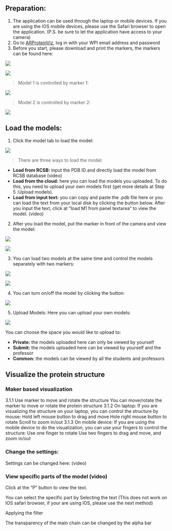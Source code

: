 ## Preparation:
1. The application can be used through the laptop or mobile devices. If you are using the IOS mobile devices, please use the Safari browser to open the application. (P.S. be sure to let the application have access to your camera)
2. Go to [ARProteinViz](https://structureviz.wpi.edu/), log in with your WPI email address and password
3. Before you start, please download and print the markers, the markers can be found here:

  ![](https://i.imgur.com/PM95Loy.png)

  ![](https://i.imgur.com/yjwMcpu.png)

> Model 1 is controlled by marker 1:

  ![](https://i.imgur.com/PJtsODC.png)

> Model 2 is controlled by marker 2:

  ![](https://i.imgur.com/I7sk83s.png)

## Load the models:
1. Click the model tab to load the model:

![](https://i.imgur.com/vDWaxNR.png)
> There are three ways to load the model:
  - **Load from RCSB:** input the PDB ID and directly load the model from RCSB database (video)
  - **Load from the cloud:** here you can load the models you uploaded. To do this, you need to upload your own models first (get more details at Step 5 :Upload models). 
  - **Load from input text:** you can copy and paste the .pdb file here or you can load the text from your local disk by clicking the button below. After you input the text, click at “load M1 from panel textarea” to view the model. (video)
2. After you load the model, put the marker in front of the camera and view the model:

![](https://i.imgur.com/xIAulxy.png)

![](https://i.imgur.com/Kei3opz.png)

3. You can load two models at the same time and control the models separately with two markers:

![](https://i.imgur.com/mJU7UVR.png)

![](https://i.imgur.com/zkeYkJd.png)

4. You can turn on/off the model by clicking the button:

![](https://i.imgur.com/56rYYRj.png)

5. Upload Models:
Here you can upload your own models:

![](https://i.imgur.com/fE6VHQi.png)

You can choose the space you would like to upload to:
  - **Private:** the models uploaded here can only be viewed by yourself
  - **Submit:** the models uploaded here can be viewed by yourself and the professor
  - **Common:** the models can be viewed by all the students and professors

## Visualize the protein structure
### Maker based visualization
3.1.1 Use marker to move and rotate the structure
You can move/rotate the marker to move or rotate the protein structure
3.1.2 On laptop:
If you are visualizing the structure on your laptop, you can control the structure by mouse:
Hold left mouse button to drag and move
Hole right mouse button to rotate
Scroll to zoom in/out
3.1.3 On mobile device:
If you are using the mobile device to do the visualization, you can use your fingers to control the structure:
Use one finger to rotate
Use two fingers to drag and move, and zoom in/out

### Change the settings:
Settings can be changed here: (video)

### View specific parts of the model (video)
Click at the “P” button to view the text. 

You can select the specific part by 
Selecting the text (This does not work on IOS safari browser, if your are using IOS, please use the next method)
                
Applying the filter
            
The transparency of the main chain can be changed by the alpha bar



